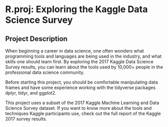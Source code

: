 # R.proj: Exploring the Kaggle Data Science Survey

## Project Description

When beginning a career in data science, one often wonders what programming tools and languages are being used in the industry, and what skills one should learn first. By exploring the 2017 Kaggle Data Science Survey results, you can learn about the tools used by 10,000+ people in the professional data science community.

Before starting this project, you should be comfortable manipulating data frames and have some experience working with the tidyverse packages dplyr, tidyr, and ggplot2.

This project uses a subset of the 2017 Kaggle Machine Learning and Data Science Survey dataset. If you want to know more about the tools and techniques Kaggle participants use, check out the full report of the Kaggle 2017 survey results.
